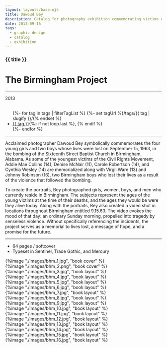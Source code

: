 ```yaml
---
layout: layouts/base.njk
title: Dawoud Bey
description: Catalog for photography exhibition commemorating victims of the 1963 16th St Baptist Church Bombing
date: 2013-09-15
tags:
  - graphic design
  - catalog
  - exhibition
---
```


<div class="container">
	<div class="row">
		<div class="col-12 col-12-md col-4-lg">
			<h3>{{ title }}</h3>
            <h1>The Birmingham Project</h1>
			<hr>
			<time>2013</time>
			</br></br>
			<ul class="post-metadata">
				{%- for tag in tags | filterTagList %}
				{%- set tagUrl %}/tags/{{ tag | slugify }}/{% endset %}
				<li><a href="{{ tagUrl }}" class="post-tag">{{ tag }}</a>{%- if not loop.last %}, {% endif %}</li>
				{%- endfor %}
			</ul>
			<hr>
		    	<p>Acclaimed photographer Dawoud Bey symbolically commemorates the four young girls and two boys whose lives were lost on September 15, 1963, in the bombing of the Sixteenth Street Baptist Church in Birmingham, Alabama. As some of the youngest victims of the Civil Rights Movement, Addie Mae Collins (14), Denise McNair (11), Carole Robertson (14), and Cynthia Wesley (14) are memorialized along with Virgil Ware (13) and Johnny Robinson (16), two Birmingham boys who lost their lives as a result of the violence that followed the bombing.</p>
                <p>To create the portraits, Bey photographed girls, women, boys, and men who currently reside in Birmingham. The subjects represent the ages of the young victims at the time of their deaths, and the ages they would be were they alive today. Along with the portraits, Bey also created a video shot in locations throughout Birmingham entitled 9.15.63. The video evokes the mood of that day: an ordinary Sunday morning, propelled into tragedy by senseless violence. Without specifically referencing the incidents, the project serves as a memorial to lives lost, a message of hope, and a promise for the future.</p>
			<hr>
            <ul class="post-metadata">
                <li>64 pages / softcover</li>
                <li>Typeset in Sentinel, Trade Gothic, and Mercury</li>
            </ul>
		</div>
        <div class="col-12 col-12-md col-1-lg"></div>
		<div class="col-12 col-12-md col-6-lg">
			{%image "./images/bhm_1.jpg", "book cover" %}
		</div>
        <div class="col-12 col-1-md col-1-lg"></div>
	</div>
	<div class="row">
		<div class="col-12 col-12-md col-2-lg"></div>
		<div class="col-12 col-12-md col-9-lg">
            {%image "./images/bhm_2.png", "book cover" %}
        </br>
            {%image "./images/bhm_3.jpg", "book layout" %}
        </br>
            {%image "./images/bhm_4.jpg", "book layout" %}
        </br>
            {%image "./images/bhm_5.jpg", "book layout" %}
        </br>
            {%image "./images/bhm_6.jpg", "book layout" %}
        </br>
            {%image "./images/bhm_7.jpg", "book layout" %}
        </br>
            {%image "./images/bhm_8.jpg", "book layout" %}
        </br>
            {%image "./images/bhm_9.jpg", "book layout" %}
        </br>
            {%image "./images/bhm_10.jpg", "book layout" %}
        </br>
            {%image "./images/bhm_11.jpg", "book layout" %}
        </br>
            {%image "./images/bhm_12.jpg", "book layout" %}
        </br>
            {%image "./images/bhm_13.jpg", "book layout" %}
        </br>
            {%image "./images/bhm_14.jpg", "book layout" %}
        </br>
            {%image "./images/bhm_15.jpg", "book layout" %}
        </br>
            {%image "./images/bhm_16.jpg", "book layout" %}
        </div>
    	<div class="col-12 col-12-md col-1-lg"></div>
  	</div>
</div>